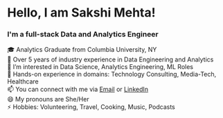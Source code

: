 # Hello, I am Sakshi Mehta!

### I'm a full-stack Data and Analytics Engineer
🎓 Analytics Graduate from Columbia University, NY<br />
🌱 Over 5 years of industry experience in Data Engineering and Analytics<br />
👀 I’m interested in Data Science, Analytics Engineering, ML Roles<br />
💼 Hands-on experience in domains: Technology Consulting, Media-Tech, Healthcare<br />
📫 You can connect with me via [Email](mailto:sakshi.mehta@columbia.edu?subject=[GitHub]%20Query) or [LinkedIn](https://www.linkedin.com/in/sakshimehta14/)<br />
😄 My pronouns are She/Her<br />
⚡ Hobbies: Volunteering, Travel, Cooking, Music, Podcasts 
